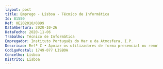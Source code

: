 ```yaml
--- 
layout: post
title: Emprego - Lisboa - Técnico de Informática
Id: 81550
Ref: OE202010/0899
DataAbertura: 2020-10-26
DataFecho: 2020-11-06
Trabalho: Técnico de Informática
Empregador: Instituto Português do Mar e da Atmosfera, I.P.
Descricao: Refª C • Apoiar os utilizadores de forma presencial ou remota, através da resolução deIncidentes e ou Problemas • Interagir com os sistemas, recorrendo a instruções e comandos adequados aoseu regular funcionamento e exploração, em articulação com os responsáveispelos mesmos • Acionar e manipular os equipamentos periféricos de cada configuração,municiando os respetivos consumíveis e vigiando regularmente o seufuncionamento • Desencadear os procedimentos definidos e configurados para a operação dossistemas • Executar os trabalhos previstos no plano de exploração e manter o registo dasoperações efetuadas • Identificar as anomalias do sistema e desencadear as ações de regularizaçãorequeridas • Zelar pelo cumprimento das normas de segurança física do equipamento e dossuportes de informação.
CodigoPostal: 1749-077 LISBOA
Concelho: Lisboa
Distrito: Lisboa
--- 
```

